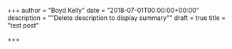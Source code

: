 +++
author = "Boyd Kelly"
date = "2018-07-01T00:00:00+00:00"
description = "\"Delete description to display summary\""
draft = true
title = "test post"

+++

